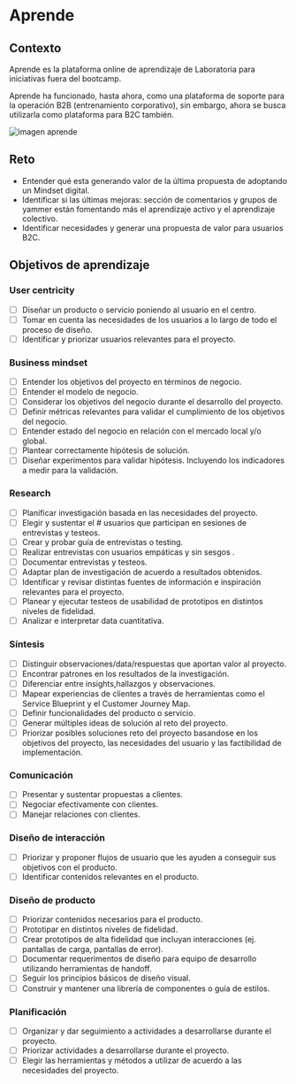 # Aprende

## Contexto

Aprende es la plataforma online de aprendizaje de Laboratoria para
iniciativas fuera del bootcamp.

Aprende ha funcionado, hasta ahora, como una plataforma de soporte para la 
operación B2B (entrenamiento corporativo), sin embargo, ahora se busca
utilizarla como plataforma para B2C también.

![imagen aprende](https://lh6.googleusercontent.com/6Yx30kRjeveUH2QcijlCxyrxYNBFFm6UN0zPYlfZwPkWkZpJT2X31d0ir5xrzP0TIUjAnR0wD7IrY_N7QxcFcYFsXb3OyfbNt-Ikx2WzfAaoJsCbGDpZIAknwAd8FZVnJDRad2ywFGE)

## Reto

- Entender qué esta generando valor de la última propuesta de adoptando un
 Mindset digital.
- Identificar si las últimas mejoras: sección de comentarios y grupos de yammer
 están fomentando más el aprendizaje activo y el aprendizaje colectivo.
- Identificar necesidades y generar una propuesta de valor para usuarios B2C.

## Objetivos de aprendizaje

### User centricity

- [ ] Diseñar un producto o servicio poniendo al usuario en el centro.
- [ ] Tomar en cuenta las necesidades de los usuarios a lo largo de todo el proceso de diseño. 
- [ ] Identificar y priorizar usuarios relevantes para el proyecto.

### Business mindset

- [ ] Entender los objetivos del proyecto en términos de negocio.
- [ ] Entender el modelo de negocio.
- [ ] Considerar los objetivos del negocio durante el desarrollo del proyecto.
- [ ] Definir métricas relevantes para validar el cumplimiento de los objetivos del negocio.
- [ ] Entender estado del negocio en relación con el mercado local y/o global.
- [ ] Plantear correctamente hipótesis de solución.
- [ ] Diseñar experimentos para validar hipótesis. Incluyendo los indicadores a medir para la validación.

### Research

- [ ] Planificar investigación basada en las necesidades del proyecto.
- [ ] Elegir y sustentar el # usuarios que participan en sesiones de entrevistas y testeos.
- [ ] Crear y probar guía de entrevistas o testing.
- [ ] Realizar entrevistas con usuarios empáticas y sin sesgos .
- [ ] Documentar entrevistas y testeos.
- [ ] Adaptar plan de investigación de acuerdo a resultados obtenidos.
- [ ] Identificar y revisar distintas fuentes de información e inspiración relevantes para el proyecto.
- [ ] Planear y ejecutar testeos de usabilidad de prototipos en distintos niveles de fidelidad.
- [ ] Analizar e interpretar data cuantitativa.

### Síntesis

- [ ] Distinguir observaciones/data/respuestas que aportan valor al proyecto.
- [ ] Encontrar patrones en los resultados de la investigación.
- [ ] Diferenciar entre insights,hallazgos y observaciones.
- [ ] Mapear experiencias de clientes a través de herramientas como el Service Blueprint y el Customer Journey Map.
- [ ] Definir funcionalidades del producto o servicio.
- [ ] Generar múltiples ideas de solución al reto del proyecto.
- [ ] Priorizar posibles soluciones reto del proyecto basandose en los objetivos del proyecto, las necesidades del usuario y 
  las factibilidad de implementación.

### Comunicación

- [ ] Presentar y sustentar propuestas a clientes.
- [ ] Negociar efectivamente con clientes.
- [ ] Manejar relaciones con clientes.

### Diseño de interacción

- [ ] Priorizar y proponer flujos de usuario que les ayuden a conseguir sus objetivos con el producto.
- [ ] Identificar contenidos relevantes en el producto.

### Diseño de producto

- [ ] Priorizar contenidos necesarios para el producto.
- [ ] Prototipar en distintos niveles de fidelidad.
- [ ] Crear prototipos de alta fidelidad que incluyan interacciones (ej. pantallas de carga, pantallas de error).
- [ ] Documentar requerimentos de diseño para equipo de desarrollo utilizando herramientas de handoff.
- [ ] Seguir los principios básicos de diseño visual.
- [ ] Construir y mantener una librería de componentes o guía de estilos.

### Planificación

- [ ] Organizar  y dar seguimiento a actividades a desarrollarse durante el proyecto.
- [ ] Priorizar actividades a desarrollarse durante el proyecto.
- [ ] Elegir las herramientas y métodos a utilizar de acuerdo a las necesidades  del proyecto.
